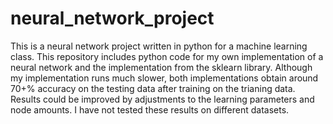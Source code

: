 # neural_network_project
This is a neural network project written in python for a machine learning class. This repository includes python code for my own implementation of a neural network and the implementation from the sklearn library. Although my implementation runs much slower, both implementations obtain around 70+% accuracy on the testing data after training on the trianing data.  Results could be improved by adjustments to the learning parameters and node amounts.  I have not tested these results on different datasets.
